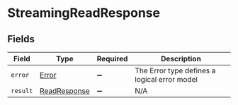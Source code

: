 # StreamingReadResponse


## Fields

| Field                                               | Type                                                | Required                                            | Description                                         |
| --------------------------------------------------- | --------------------------------------------------- | --------------------------------------------------- | --------------------------------------------------- |
| `error`                                             | [Error](../../models/shared/Error.md)               | :heavy_minus_sign:                                  | The Error type defines a logical error model        |
| `result`                                            | [ReadResponse](../../models/shared/ReadResponse.md) | :heavy_minus_sign:                                  | N/A                                                 |